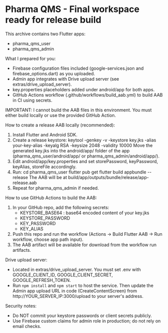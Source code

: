 Pharma QMS - Final workspace ready for release build
===================================================

This archive contains two Flutter apps:
- pharma_qms_user
- pharma_qms_admin

What I prepared for you:
- Firebase configuration files included (google-services.json and firebase_options.dart) as you uploaded.
- Admin app integrates with Drive upload server (see extras/drive_upload_server).
- key.properties placeholders added under android/app for both apps.
- GitHub Actions workflow (.github/workflows/build_aab.yml) to build AAB in CI using secrets.

IMPORTANT: I cannot build the AAB files in this environment. You must either build locally or use the provided GitHub Action.

How to create a release AAB locally (recommended):
1. Install Flutter and Android SDK.
2. Create a release keystore:
   keytool -genkey -v -keystore key.jks -alias your-key-alias -keyalg RSA -keysize 2048 -validity 10000
   Move the generated key.jks into the android/app/ folder of the app (pharma_qms_user/android/app/ or pharma_qms_admin/android/app/).
3. Edit android/app/key.properties and set storePassword, keyPassword, keyAlias, storeFile accordingly.
4. Run:
   cd pharma_qms_user
   flutter pub get
   flutter build appbundle --release
   The AAB will be at build/app/outputs/bundle/release/app-release.aab
5. Repeat for pharma_qms_admin if needed.

How to use GitHub Actions to build the AAB:
1. In your GitHub repo, add the following secrets:
   - KEYSTORE_BASE64 : base64 encoded content of your key.jks
   - KEYSTORE_PASSWORD
   - KEY_PASSWORD
   - KEY_ALIAS
2. Push this repo and run the workflow (Actions -> Build Flutter AAB -> Run workflow, choose app path input).
3. The AAB artifact will be available for download from the workflow run artifacts.

Drive upload server:
- Located in extras/drive_upload_server. You must set .env with GOOGLE_CLIENT_ID, GOOGLE_CLIENT_SECRET, GOOGLE_REFRESH_TOKEN.
- Run `npm install` and `npm start` to host the service. Then update the Admin app upload URL in code (CreateContentScreen) from http://YOUR_SERVER_IP:3000/upload to your server's address.

Security notes:
- Do NOT commit your keystore passwords or client secrets publicly.
- Use Firebase custom claims for admin role in production; do not rely on email checks.
